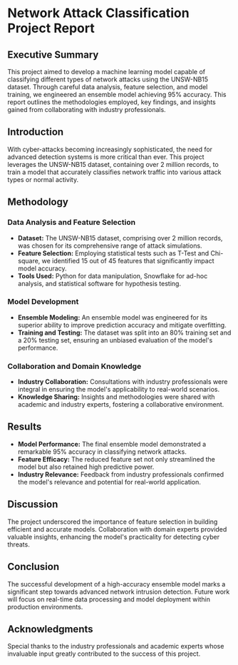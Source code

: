 # Network Attack Classification Project Report

## Executive Summary
This project aimed to develop a machine learning model capable of classifying different types of network attacks using the UNSW-NB15 dataset. Through careful data analysis, feature selection, and model training, we engineered an ensemble model achieving 95% accuracy. This report outlines the methodologies employed, key findings, and insights gained from collaborating with industry professionals.

## Introduction
With cyber-attacks becoming increasingly sophisticated, the need for advanced detection systems is more critical than ever. This project leverages the UNSW-NB15 dataset, containing over 2 million records, to train a model that accurately classifies network traffic into various attack types or normal activity.

## Methodology

### Data Analysis and Feature Selection
- **Dataset:** The UNSW-NB15 dataset, comprising over 2 million records, was chosen for its comprehensive range of attack simulations.
- **Feature Selection:** Employing statistical tests such as T-Test and Chi-square, we identified 15 out of 45 features that significantly impact model accuracy.
- **Tools Used:** Python for data manipulation, Snowflake for ad-hoc analysis, and statistical software for hypothesis testing.

### Model Development
- **Ensemble Modeling:** An ensemble model was engineered for its superior ability to improve prediction accuracy and mitigate overfitting.
- **Training and Testing:** The dataset was split into an 80% training set and a 20% testing set, ensuring an unbiased evaluation of the model's performance.

### Collaboration and Domain Knowledge
- **Industry Collaboration:** Consultations with industry professionals were integral in ensuring the model's applicability to real-world scenarios.
- **Knowledge Sharing:** Insights and methodologies were shared with academic and industry experts, fostering a collaborative environment.

## Results
- **Model Performance:** The final ensemble model demonstrated a remarkable 95% accuracy in classifying network attacks.
- **Feature Efficacy:** The reduced feature set not only streamlined the model but also retained high predictive power.
- **Industry Relevance:** Feedback from industry professionals confirmed the model's relevance and potential for real-world application.

## Discussion
The project underscored the importance of feature selection in building efficient and accurate models. Collaboration with domain experts provided valuable insights, enhancing the model's practicality for detecting cyber threats.

## Conclusion
The successful development of a high-accuracy ensemble model marks a significant step towards advanced network intrusion detection. Future work will focus on real-time data processing and model deployment within production environments.

## Acknowledgments
Special thanks to the industry professionals and academic experts whose invaluable input greatly contributed to the success of this project.


